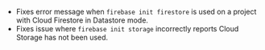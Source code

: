 - Fixes error message when `firebase init firestore` is used on a project with Cloud Firestore in Datastore mode.
- Fixes issue where `firebase init storage` incorrectly reports Cloud Storage has not been used.
